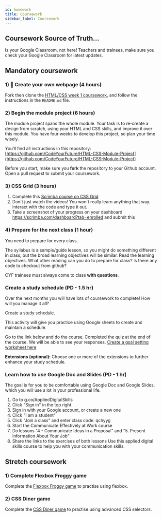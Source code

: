```yaml
---
id: homework
title: Coursework
sidebar_label: Coursework
---
```


## Coursework Source of Truth...

Is your Google Classroom, not here! Teachers and trainees, make sure you check your Google Classroom for latest updates.

## Mandatory coursework

### 1) 🔑 Create your own webpage (4 hours)

Fork then clone the [HTML/CSS week 1 coursework](https://github.com/CodeYourFuture/HTML-CSS-Coursework-Week1), and follow the instructions in the `README.md` file.

### 2) Begin the module project (6 hours)

The module project spans the whole module. Your task is to re-create a design from scratch, using your HTML and CSS skills, and improve it over this module. You have four weeks to develop this project, so plan your time wisely.

You'll find all instructions in this repository:
[https://github.com/CodeYourFuture/HTML-CSS-Module-Project](https://github.com/CodeYourFuture/HTML-CSS-Module-Project)

Before you start, make sure you **fork** the repository to your Github account. Open a pull request to submit your coursework.

### 3) CSS Grid (3 hours)

1. Complete this [Scrimba course on CSS Grid](https://scrimba.com/learn/cssgrid)
2. Don't just watch the videos! You won't really learn anything that way. Interact with the code and type it out.
3. Take a screenshot of your progress on your dashboard https://scrimba.com/dashboard?tab=enrolled and submit this

### 4) Prepare for the next class (1 hour)

You need to prepare for every class.

The syllabus is a sample/guide lesson, so you might do something different in class, but the broad learning objectives will be similar. Read the learning objectives. What other reading can you do to prepare for class? Is there any code to checkout from github?

CYF trainees must always come to class **with questions**.

### Create a study schedule (PD - 1.5 hr)

Over the next months you will have lots of coursework to complete! How will you manage it all? 

Create a study schedule. 

This activity will give you practice using Google sheets to create and maintain a schedule. 

Go to the link below and do the course. Completed the quiz at the end of the course. We will be able to see your responses.
[Create a goal setting worksheet here](https://applieddigitalskills.withgoogle.com/c/middle-and-high-school/en/create-a-study-schedule-to-meet-your-goals/overview.html)

**Extensions (optional):**
Choose one or more of the extensions to further enhance your study schedule.

### Learn how to use Google Doc and Slides (PD - 1 hr)

The goal is for you to be comfortable using Google Doc and Google Slides, which you will use a lot in your professional life.

1. Go to g.co/AppliedDigitalSkills
2. Click "Sign in" in the top right
3. Sign in with your Google account, or create a new one
4. Click "I am a student"
5. Click "Join a class" and enter class code: qchyyg
6. Start the Communicate Effectively at Work course
7. Do lessons "4 - Communicate Ideas in a Proposal" and "5. Present Information About Your Job"
8. Share the links to the exercises of both lessons
Use this applied digital skills course to help you with your communication skills.

## Stretch coursework

### 1) Complete Flexbox Froggy game

Complete the [Flexbox Froggy game](https://flexboxfroggy.com) to practise using flexbox.

### 2) CSS Diner game

Complete the [CSS Diner game](https://flukeout.github.io) to practise using advanced CSS selectors.

